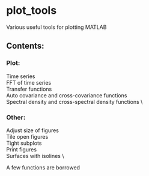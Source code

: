 # plot_tools
Various useful tools for plotting MATLAB 

## Contents:
### Plot:
Time series \
FFT of time series \
Transfer functions \
Auto covariance and cross-covariance functions \
Spectral density and cross-spectral density functions \

### Other:
Adjust size of figures \
Tile open figures \
Tight subplots \
Print figures \
Surfaces with isolines \



A few functions are borrowed